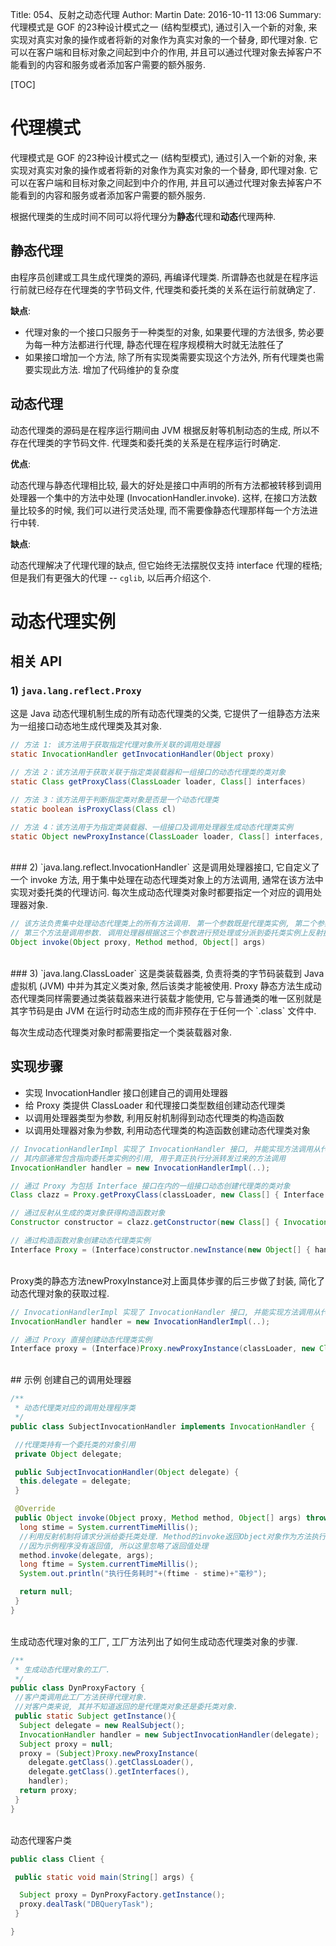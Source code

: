 Title: 054、反射之动态代理
Author: Martin
Date: 2016-10-11 13:06
Summary: 代理模式是 GOF 的23种设计模式之一 (结构型模式), 通过引入一个新的对象, 来实现对真实对象的操作或者将新的对象作为真实对象的一个替身, 即代理对象. 它可以在客户端和目标对象之间起到中介的作用, 并且可以通过代理对象去掉客户不能看到的内容和服务或者添加客户需要的额外服务.

[TOC]

# 代理模式
代理模式是 GOF 的23种设计模式之一 (结构型模式), 通过引入一个新的对象, 来实现对真实对象的操作或者将新的对象作为真实对象的一个替身, 即代理对象. 它可以在客户端和目标对象之间起到中介的作用, 并且可以通过代理对象去掉客户不能看到的内容和服务或者添加客户需要的额外服务.

根据代理类的生成时间不同可以将代理分为**静态**代理和**动态**代理两种.

## 静态代理
由程序员创建或工具生成代理类的源码, 再编译代理类. 所谓静态也就是在程序运行前就已经存在代理类的字节码文件, 代理类和委托类的关系在运行前就确定了.

**缺点**:

- 代理对象的一个接口只服务于一种类型的对象, 如果要代理的方法很多, 势必要为每一种方法都进行代理, 静态代理在程序规模稍大时就无法胜任了
- 如果接口增加一个方法, 除了所有实现类需要实现这个方法外, 所有代理类也需要实现此方法. 增加了代码维护的复杂度

## 动态代理
动态代理类的源码是在程序运行期间由 JVM 根据反射等机制动态的生成, 所以不存在代理类的字节码文件. 代理类和委托类的关系是在程序运行时确定.

**优点**:

动态代理与静态代理相比较, 最大的好处是接口中声明的所有方法都被转移到调用处理器一个集中的方法中处理 (InvocationHandler.invoke). 这样, 在接口方法数量比较多的时候, 我们可以进行灵活处理, 而不需要像静态代理那样每一个方法进行中转.

**缺点**:

动态代理解决了代理代理的缺点, 但它始终无法摆脱仅支持 interface 代理的桎梏; 但是我们有更强大的代理 \-\- `cglib`, 以后再介绍这个.

# 动态代理实例
## 相关 API
### 1) `java.lang.reflect.Proxy`
这是 Java 动态代理机制生成的所有动态代理类的父类, 它提供了一组静态方法来为一组接口动态地生成代理类及其对象.

```java
// 方法 1: 该方法用于获取指定代理对象所关联的调用处理器
static InvocationHandler getInvocationHandler(Object proxy)

// 方法 2：该方法用于获取关联于指定类装载器和一组接口的动态代理类的类对象
static Class getProxyClass(ClassLoader loader, Class[] interfaces)

// 方法 3：该方法用于判断指定类对象是否是一个动态代理类
static boolean isProxyClass(Class cl)

// 方法 4：该方法用于为指定类装载器、一组接口及调用处理器生成动态代理类实例
static Object newProxyInstance(ClassLoader loader, Class[] interfaces, InvocationHandler h)
```
<br>
### 2) `java.lang.reflect.InvocationHandler`
这是调用处理器接口, 它自定义了一个 invoke 方法, 用于集中处理在动态代理类对象上的方法调用, 通常在该方法中实现对委托类的代理访问. 每次生成动态代理类对象时都要指定一个对应的调用处理器对象.

```java
// 该方法负责集中处理动态代理类上的所有方法调用. 第一个参数既是代理类实例, 第二个参数是被调用的方法对象
// 第三个方法是调用参数. 调用处理器根据这三个参数进行预处理或分派到委托类实例上反射执行
Object invoke(Object proxy, Method method, Object[] args)
```
<br>
### 3) `java.lang.ClassLoader`
这是类装载器类, 负责将类的字节码装载到 Java 虚拟机 (JVM) 中并为其定义类对象, 然后该类才能被使用. Proxy 静态方法生成动态代理类同样需要通过类装载器来进行装载才能使用, 它与普通类的唯一区别就是其字节码是由 JVM 在运行时动态生成的而非预存在于任何一个 `.class` 文件中.

每次生成动态代理类对象时都需要指定一个类装载器对象.

## 实现步骤
- 实现 InvocationHandler 接口创建自己的调用处理器
- 给 Proxy 类提供 ClassLoader 和代理接口类型数组创建动态代理类
- 以调用处理器类型为参数, 利用反射机制得到动态代理类的构造函数
- 以调用处理器对象为参数, 利用动态代理类的构造函数创建动态代理类对象

```java
// InvocationHandlerImpl 实现了 InvocationHandler 接口, 并能实现方法调用从代理类到委托类的分派转发
// 其内部通常包含指向委托类实例的引用, 用于真正执行分派转发过来的方法调用
InvocationHandler handler = new InvocationHandlerImpl(..);

// 通过 Proxy 为包括 Interface 接口在内的一组接口动态创建代理类的类对象
Class clazz = Proxy.getProxyClass(classLoader, new Class[] { Interface.class, ... });

// 通过反射从生成的类对象获得构造函数对象
Constructor constructor = clazz.getConstructor(new Class[] { InvocationHandler.class });

// 通过构造函数对象创建动态代理类实例
Interface Proxy = (Interface)constructor.newInstance(new Object[] { handler });
```
<br>
Proxy类的静态方法newProxyInstance对上面具体步骤的后三步做了封装, 简化了动态代理对象的获取过程.

```java
// InvocationHandlerImpl 实现了 InvocationHandler 接口, 并能实现方法调用从代理类到委托类的分派转发
InvocationHandler handler = new InvocationHandlerImpl(..);

// 通过 Proxy 直接创建动态代理类实例
Interface proxy = (Interface)Proxy.newProxyInstance(classLoader, new Class[] { Interface.class }, handler);
```
<br>
## 示例
创建自己的调用处理器

```java
/**
 * 动态代理类对应的调用处理程序类
 */
public class SubjectInvocationHandler implements InvocationHandler {

 //代理类持有一个委托类的对象引用
 private Object delegate;

 public SubjectInvocationHandler(Object delegate) {
  this.delegate = delegate;
 }

 @Override
 public Object invoke(Object proxy, Method method, Object[] args) throws Throwable {
  long stime = System.currentTimeMillis();
  //利用反射机制将请求分派给委托类处理. Method的invoke返回Object对象作为方法执行结果.
  //因为示例程序没有返回值, 所以这里忽略了返回值处理
  method.invoke(delegate, args);
  long ftime = System.currentTimeMillis();
  System.out.println("执行任务耗时"+(ftime - stime)+"毫秒");

  return null;
 }
}
```
<br>
生成动态代理对象的工厂, 工厂方法列出了如何生成动态代理类对象的步骤.

```java
/**
 * 生成动态代理对象的工厂.
 */
public class DynProxyFactory {
 //客户类调用此工厂方法获得代理对象.
 //对客户类来说, 其并不知道返回的是代理类对象还是委托类对象.
 public static Subject getInstance(){
  Subject delegate = new RealSubject();
  InvocationHandler handler = new SubjectInvocationHandler(delegate);
  Subject proxy = null;
  proxy = (Subject)Proxy.newProxyInstance(
    delegate.getClass().getClassLoader(),
    delegate.getClass().getInterfaces(),
    handler);
  return proxy;
 }
}
```
<br>
动态代理客户类

```java
public class Client {

 public static void main(String[] args) {

  Subject proxy = DynProxyFactory.getInstance();
  proxy.dealTask("DBQueryTask");
 }

}
```
<br>
